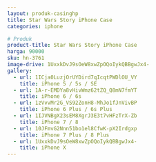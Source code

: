 ```yaml
---
layout: produk-casinghp
title: Star Wars Story iPhone Case
categories: iphone

# Produk
product-title: Star Wars Story iPhone Case
harga: 90000
sku: hn-3761
image-drive: 1UxxkDvJ9sOeW8xwZpOQoIykQBBgwJx4-
gallery:
  - url: 1ICja0LuzjOrUYDird7qIcqtPWDlOU_VY
    title: iPhone 5 / 5s / SE
  - url: 1A-r-EMDYa8vHivWmz62tZQ_Q8mN7fmYT
    title: iPhone 6 / 6s
  - url: 1zVvvMr2G_VS92ZonH8-MhJo1fJnVivBP
    title: iPhone 6 Plus / 6s Plus
  - url: 1IJVNBgX23sEM8XgrJ3E3t7vHFzTrX-Zb
    title: iPhone 7 / 8
  - url: 10JFmvG2Nnn51bo1el8CfwK-pX2Irdgxp
    title: iPhone 7 Plus / 8 Plus
  - url: 1UxxkDvJ9sOeW8xwZpOQoIykQBBgwJx4-
    title: iPhone X
---
```


